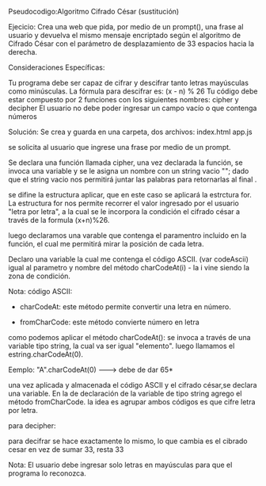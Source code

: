 Pseudocodigo:Algoritmo Cifrado César (sustitución)

Ejecicio: 
Crea una web que pida, por medio de un prompt(), una frase al usuario y devuelva el mismo mensaje encriptado según el algoritmo de Cifrado César con el parámetro de desplazamiento de 33 espacios hacia la derecha.

Consideraciones Específicas:

Tu programa debe ser capaz de cifrar y descifrar tanto letras mayúsculas como minúsculas. La fórmula para descifrar es: (x - n) % 26
Tu código debe estar compuesto por 2 funciones con los siguientes nombres: cipher y decipher
El usuario no debe poder ingresar un campo vacío o que contenga números

Solución:
Se crea y guarda en una carpeta, dos archivos:
index.html
app.js

se solicita al usuario que ingrese 
una frase  por medio de un prompt.

Se declara una función llamada cipher, una vez declarada la función, se invoca una variable y se le asigna un nombre con un string vacio ""; dado que el string vacio nos permitirá juntar las palabras para retornarlas al final .

se difine la estructura aplicar, que en este caso se aplicará la estrctura for. La estructura for nos permite recorrer el valor ingresado por el usuario "letra por letra", a la cual se le incorpora la condición el cifrado césar a través de la formula (x+n)%26.

luego declaramos una varable que contenga el paramentro incluido en la función, el cual me permitirá mirar la posición de cada letra.

Declaro una variable la cual me contenga el  código ASCII. (var codeAscii)
igual al parametro y nombre del método charCodeAt(i) - la i vine siendo la zona de condición.


Nota:
código ASCII: 
* charCodeAt: este método permite convertir una letra en número.

* fromCharCode: este método convierte número en letra 

como podemos aplicar el método charCodeAt():
se invoca a través de una variable tipo string, la cual va ser igual "elemento".
luego llamamos el estring.charCodeAt(0). 

Eemplo: 
"A".charCodeAt(0) ---> debe de dar 65*

una vez aplicada y almacenada el código ASCII y el cifrado césar,se declara una variable. En la de declaración de la variable de tipo string agrego el método fromCharCode. la idea es agrupar ambos códigos es que cifre letra por letra. 
 


 para decipher:

 para decifrar se hace exactamente lo mismo, lo que cambia es el cibrado cesar en vez de sumar 33, resta 33 

Nota: El usuario debe ingresar solo letras en mayúsculas para que el programa lo reconozca.   











